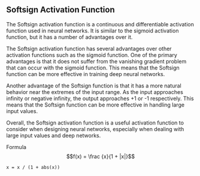 ## Softsign Activation Function 

The Softsign activation function is a continuous and differentiable activation function used in neural networks. It is similar to the sigmoid activation function, but it has a number of advantages over it. 

The Softsign activation function has several advantages over other activation functions such as the sigmoid function. One of the primary advantages is that it does not suffer from the vanishing gradient problem that can occur with the sigmoid function. This means that the Softsign function can be more effective in training deep neural networks.

Another advantage of the Softsign function is that it has a more natural behavior near the extremes of the input range. As the input approaches infinity or negative infinity, the output approaches +1 or -1 respectively. This means that the Softsign function can be more effective in handling large input values.

Overall, the Softsign activation function is a useful activation function to consider when designing neural networks, especially when dealing with large input values and deep networks.

Formula $$f(x) = \frac {x}{1 + |x|}$$

```
x = x / (1 + abs(x)) 
```
